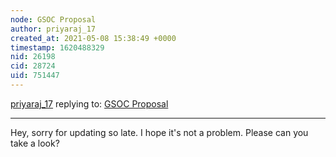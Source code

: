 ```yaml
---
node: GSOC Proposal
author: priyaraj_17
created_at: 2021-05-08 15:38:49 +0000
timestamp: 1620488329
nid: 26198
cid: 28724
uid: 751447
---
```




[priyaraj_17](../profile/priyaraj_17) replying to: [GSOC Proposal](../notes/priyaraj_17/04-11-2021/gsoc-proposal)

----
Hey, sorry for updating so late. I hope it's not a problem. Please can you take a look?